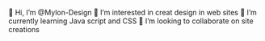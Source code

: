 👋 Hi, I’m @Mylon-Design
👀 I’m interested in creat design in web sites
🌱 I’m currently learning Java script and CSS
💞️ I’m looking to collaborate on site creations
